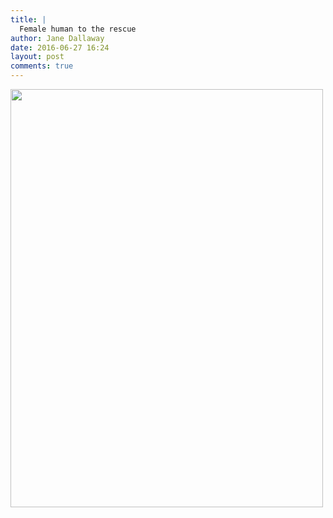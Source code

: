 ```yaml
---
title: |
  Female human to the rescue
author: Jane Dallaway
date: 2016-06-27 16:24
layout: post
comments: true
---
```


<div><a href="http://static.skitters.dallaway.com/STtp_FullSizeRender.jpg"><img src="http://static.skitters.dallaway.com/STtp_thumb_FullSizeRender.jpg" width="500" height="669"/></a></div>



  

      
